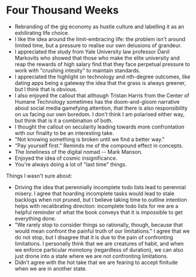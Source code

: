 # Four Thousand Weeks

- Rebranding of the gig economy as hustle culture and labelling it as an exhilirating life choice.
- I like the idea around the limit-embracing life: the problem isn't around limited time, but a pressure to realise our own delusions of grandeur.
- I appreciated the study from Yale University law professor Danil Markovits who showed that those who make the elite university and reap the rewards of high salary find that they face perpetual pressure to work with "crushing intesity" to maintain standards.
- I appreciated the highlight on technology and nth-degree outcomes, like dating apps being a gateway the idea that the grass is always greener, but I think that is obvious.
- I also enjoyed the callout that although Tristan Harris from the Center of Humane Technology sometimes has the doom-and-gloom narrative about social media gamefying attention, that there is also responsibility on us facing our own boredom. I don't think I am polarised either way, but think that is it a combination of both.
- I thought the callout on secularity leading towards more confrontation with our finality to be an interesting take.
- "Not knowing something is broken until we find a better way."
- "Pay yourself first." Reminds me of the compound effect in concepts.
- The loneliness of the digital nomad -- Mark Manson.
- Enjoyed the idea of cosmic insignificance.
- You're always doing a lot of "last time" things.

Things I wasn't sure about:

- Driving the idea that perennially incomplete todo lists lead to perennial misery. I agree that hoarding incomplete tasks would lead to stale backlogs when not pruned, but I believe taking time to outline intention helps with recalibrating direction: incomplete todo lists for me are a helpful reminder of what the book conveys that it is impossible to get everything done.
- "We rarely stop to consider things so rationally, though, because that would mean confront the painful truth of our limitations." I agree that we do not stop, but I disagree that it is due to the pain of confronting limitations. I personally think that we are creatures of habit, and when we enforce particular monotony (regardless of duration), we can also just drone into a state where we are not confronting limitations.
- Didn't agree with the hot take that we are fearing to accept finitude when we are in another state.
